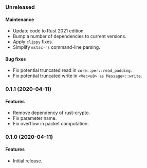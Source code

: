 ### Unreleased
#### Maintenance
* Update code to Rust 2021 edition.
* Bump a number of dependencies to current versions.
* Apply `clippy` fixes.
* Simplify `mstsc-rs` command-line parsing.
#### Bug fixes
* Fix potential truncated read in `core::per::read_padding`.
* Fix potential truncated write in `<Vec<u8> as Message>::write`.

### 0.1.1 (2020-04-11)
#### Features
* Remove dependency of rust-crypto.
* Fix parameter name.
* Fix overflow in packet computation.

### 0.1.0 (2020-04-11)
#### Features
* Initial release.

